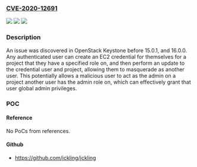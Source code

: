 ### [CVE-2020-12691](https://cve.mitre.org/cgi-bin/cvename.cgi?name=CVE-2020-12691)
![](https://img.shields.io/static/v1?label=Product&message=n%2Fa&color=blue)
![](https://img.shields.io/static/v1?label=Version&message=n%2Fa&color=blue)
![](https://img.shields.io/static/v1?label=Vulnerability&message=n%2Fa&color=brighgreen)

### Description

An issue was discovered in OpenStack Keystone before 15.0.1, and 16.0.0. Any authenticated user can create an EC2 credential for themselves for a project that they have a specified role on, and then perform an update to the credential user and project, allowing them to masquerade as another user. This potentially allows a malicious user to act as the admin on a project another user has the admin role on, which can effectively grant that user global admin privileges.

### POC

#### Reference
No PoCs from references.

#### Github
- https://github.com/jckling/jckling

